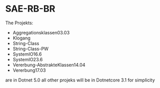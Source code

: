 # SAE-RB-BR
The Projekts:
-   Aggregationsklassen03.03
-   Klogang
-   String-Class
-   String-Class-PW
-   SystemIO16.6
-   SystemIO23.6
-   Vererbung-AbstrakteKlassen14.04
-   Vererbung17.03

are in Dotnet 5.0 all other projeks will be in Dotnetcore 3.1 for simplicity